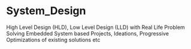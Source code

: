# System_Design
High Level Design (HLD), Low Level Design (LLD) with Real Life Problem Solving Embedded System based Projects, Ideations, Progressive Optimizations of existing solutions etc
